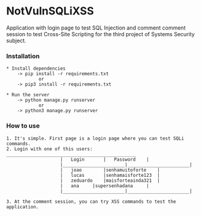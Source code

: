 # NotVulnSQLiXSS
Application with login page to test SQL Injection and comment comment session to test Cross-Site Scripting for the third project of Systems Security subject.

### Installation
	* Install dependencies
		-> pip install -r requirements.txt
				or
		-> pip3 install -r requirements.txt

	* Run the server
		-> python manage.py runserver
				or
		-> python3 manage.py runserver

### How to use
	1. It's simple. First page is a login page where you can test SQLi commands.
	2. Login with one of this users:  	________________________________________________
						|	Login		|	Password	|
						|_______________________|_______________________|
						|	joao		|senhamuitoforte	|
						|	lucas		|senhamaisforte123	|
						|	zeduardo	|maisforteainda321	|
						|	ana		|supersenhadana		|
						|_______________________|_______________________|

	3. At the comment session, you can try XSS commands to test the application.
